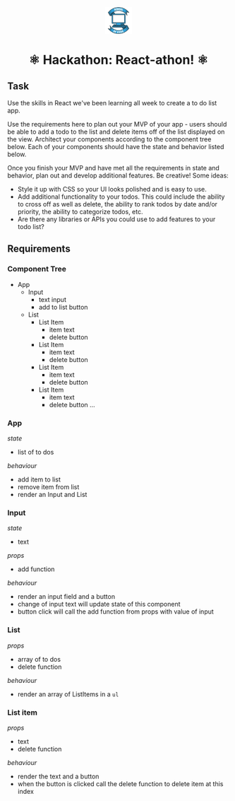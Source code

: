 <div align="center">
    <img alt="School of Code" src="./images/soc-logo.png" width="60" />
</div>
<h1 align="center">
  ⚛️ Hackathon: React-athon! ⚛️
</h1>

## Task

Use the skills in React we've been learning all week to create a to do list app.

Use the requirements here to plan out your MVP of your app - users should be able to add a todo to the list and delete items off of the list displayed on the view. Architect your components according to the component tree below. Each of your components should have the state and behavior listed below.

Once you finish your MVP and have met all the requirements in state and behavior, plan out and develop additional features. Be creative! Some ideas:

- Style it up with CSS so your UI looks polished and is easy to use.
- Add additional functionality to your todos. This could include the ability to cross off as well as delete, the ability to rank todos by date and/or priority, the ability to categorize todos, etc.
- Are there any libraries or APIs you could use to add features to your todo list?

## Requirements

### Component Tree

- App
  - Input
    - text input
    - add to list button
  - List
    - List Item
      - item text
      - delete button
    - List Item
      - item text
      - delete button
    - List Item
      - item text
      - delete button
    - List Item
      - item text
      - delete button
        ...

### App

_state_

- list of to dos

_behaviour_

- add item to list
- remove item from list
- render an Input and List

### Input

_state_

- text

_props_

- add function

_behaviour_

- render an input field and a button
- change of input text will update state of this component
- button click will call the add function from props with value of input

### List

_props_

- array of to dos
- delete function

_behaviour_

- render an array of ListItems in a `ul`

### List item

_props_

- text
- delete function

_behaviour_

- render the text and a button
- when the button is clicked call the delete function to delete item at this index
